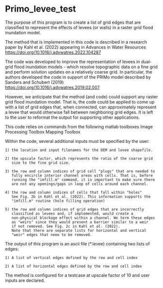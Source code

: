 # Primo_levee_test
The purpose of this program is to create a list of grid edges that are classified to represent the effects of levees (or walls) in a raster grid flood inundation model. 

The method that is implemented in this code is described in a research
paper by Kahl et al. (2022) appearing in Advances in Water Resources
https://doi.org/10.1016/j.advwatres.2022.104287

The code was developed to improve the representation of levees in
dual-grid flood inundation models - which resolve topographic data on a
fine grid and perform solution updates on a relatively coarse grid. In
particular, the authors developed the code in support of the PRIMo model
described by Sanders and Schubert (2019)
 https://doi.org/10.1016/j.advwatres.2019.02.007

However, we anticipate that the method (and code) could support any raster
grid flood inundation model. That is, the code could be applied to come up
with a list of grid edges that, when connected, can approximately
represent a levee that would otherwise fall between neighboring grid
edges. It is left to the user to reformat the output for supporting other
applications.

This code relies on commands from the following matlab toolboxes
       Image Processing Toolbox
       Mapping Toolbox

Within the code, several additional inputs must be specified by the user:

    1) the location and input filenames for the DEM and levee shapefile.
    
    2) the upscale factor, which represents the ratio of the coarse grid
       size to the fine grid size. 
       
    3) the row and column indices of grid cell "plugs" that are needed to
       fully encircle interior channel areas with cells. That is, before
       running the "imfill.m" command, it is important to make sure there
       are not any openings/gaps in loop of cells around each channel.
       
    4) the row and column indices of cells that fall within "holes"
       See Fig. 2b in Kahl et al. (2022). This information supports the
       "imfill.m" routine (hole filling operation)
       
    5) the row and column indices of grid edges that are incorrectly
       classified as levees and, if implemented, would create a
       non-physical blockage effect within a channel. We term these edges
       as "weirs" since they would present a barrier similar to a weir
       if not removed. See Fig. 2c in Kahl et al. (2022).
       Note that there are separate lists for horizontal and vertical
       "weir" edges that neee to be removed.

The output of this program is an ascii file (*.levee) containing two 
lists of edges:

    1) A list of vertical edges defined by the row and cell index
    
    2) A list of horizontal edges defined by the row and cell index

The method is configured for a testcase at upscale factor of 10 and user inputs are declared. 

